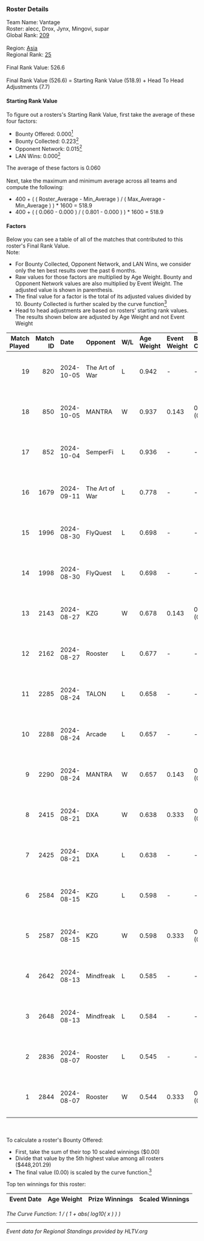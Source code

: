 ### Roster Details<br />
Team Name: Vantage<br />
Roster: alecc, Drox, Jynx, Mingovi, supar<br />
Global Rank: [209](../../standings_global_2024_11_13.md)<br />
<br />
Region: [Asia]( ../../standings_asia_2024_11_13.md)<br />
Regional Rank: [25]( ../../standings_asia_2024_11_13.md)<br />
<br />
Final Rank Value:  526.6<br />
<br />
Final Rank Value (526.6) = Starting Rank Value (518.9) + Head To Head Adjustments (7.7)<br />

#### Starting Rank Value<br />
To figure out a rosters's Starting Rank Value, first take the average of these four factors:<br />
- Bounty Offered: 0.000[<sup>1</sup>](#table2)
- Bounty Collected: 0.223[<sup>2</sup>](#table1)
- Opponent Network: 0.015[<sup>2</sup>](#table1)
- LAN Wins: 0.000[<sup>2</sup>](#table1)

The average of these factors is 0.060<br />
<br />
Next, take the maximum and minimum average across all teams and compute the following:<br />
- 400 + ( ( Roster_Average - Min_Average ) / ( Max_Average - Min_Average ) ) * 1600 = 518.9
- 400 + ( ( 0.060 - 0.000 ) / ( 0.801 - 0.000 ) ) * 1600 = 518.9


#### Factors<br />
Below you can see a table of all of the matches that contributed to this roster's Final Rank Value.<br />
Note:<br />

- For Bounty Collected, Opponent Network, and LAN Wins, we consider only the ten best results over the past 6 months.
- Raw values for those factors are multiplied by Age Weight. Bounty and Opponent Network values are also multiplied by Event Weight. The adjusted value is shown in parenthesis.
- The final value for a factor is the total of its adjusted values divided by 10. Bounty Collected is further scaled by the curve function[<sup>3</sup>](#curveFunction)
- Head to head adjustments are based on rosters' starting rank values. The results shown below are adjusted by Age Weight and not Event Weight
<span id="table1"></span><br />


| Match Played | Match ID | Date       | Opponent       | W/L | Age Weight | Event Weight | Bounty Collected | Opponent Network | LAN Wins  | H2H Adj. | Roster                             |
| -: | -: | :- | :- | :- | :- | :- | :- | :- | :- | -: | :- |
|           19 |      820 | 2024-10-05 | The Art of War | L   | 0.942      | -            | -                | -                | -         |    -7.77 | alecc, Drox, Jynx, Mingovi, supar  |
|           18 |      850 | 2024-10-05 | MANTRA         | W   | 0.937      | 0.143        | 0.001 (0.000)    | 0.087 (0.012)    | 0 (0.000) |    18.00 | alecc, Drox, Jynx, Mingovi, supar  |
|           17 |      852 | 2024-10-04 | SemperFi       | L   | 0.936      | -            | -                | -                | -         |   -15.56 | alecc, Drox, Jynx, Mingovi, supar  |
|           16 |     1679 | 2024-09-11 | The Art of War | L   | 0.778      | -            | -                | -                | -         |    -6.76 | alecc, Drox, Jynx, N1ghtraid, nauh |
|           15 |     1996 | 2024-08-30 | FlyQuest       | L   | 0.698      | -            | -                | -                | -         |    -0.22 | alecc, Drox, Jynx, N1ghtraid, nauh |
|           14 |     1998 | 2024-08-30 | FlyQuest       | L   | 0.698      | -            | -                | -                | -         |    -0.22 | alecc, Drox, Jynx, N1ghtraid, nauh |
|           13 |     2143 | 2024-08-27 | KZG            | W   | 0.678      | 0.143        | 0.002 (0.000)    | 0.166 (0.016)    | 0 (0.000) |    14.53 | alecc, Drox, Jynx, N1ghtraid, nauh |
|           12 |     2162 | 2024-08-27 | Rooster        | L   | 0.677      | -            | -                | -                | -         |    -5.24 | alecc, Drox, Jynx, N1ghtraid, nauh |
|           11 |     2285 | 2024-08-24 | TALON          | L   | 0.658      | -            | -                | -                | -         |    -7.33 | alecc, Drox, Jynx, N1ghtraid, nauh |
|           10 |     2288 | 2024-08-24 | Arcade         | L   | 0.657      | -            | -                | -                | -         |    -7.77 | alecc, Drox, Jynx, N1ghtraid, nauh |
|            9 |     2290 | 2024-08-24 | MANTRA         | W   | 0.657      | 0.143        | 0.001 (0.000)    | 0.087 (0.008)    | 0 (0.000) |    12.70 | alecc, Drox, Jynx, N1ghtraid, nauh |
|            8 |     2415 | 2024-08-21 | DXA            | W   | 0.638      | 0.333        | 0.001 (0.000)    | 0.185 (0.039)    | 0 (0.000) |    13.43 | alecc, Drox, Jynx, N1ghtraid, nauh |
|            7 |     2425 | 2024-08-21 | DXA            | L   | 0.638      | -            | -                | -                | -         |    -6.67 | alecc, Drox, Jynx, N1ghtraid, nauh |
|            6 |     2584 | 2024-08-15 | KZG            | L   | 0.598      | -            | -                | -                | -         |    -5.78 | alecc, Drox, Jynx, N1ghtraid, nauh |
|            5 |     2587 | 2024-08-15 | KZG            | W   | 0.598      | 0.333        | 0.002 (0.000)    | 0.166 (0.033)    | 0 (0.000) |    13.39 | alecc, Drox, Jynx, N1ghtraid, nauh |
|            4 |     2642 | 2024-08-13 | Mindfreak      | L   | 0.585      | -            | -                | -                | -         |    -4.45 | alecc, Drox, Jynx, N1ghtraid, nauh |
|            3 |     2648 | 2024-08-13 | Mindfreak      | L   | 0.584      | -            | -                | -                | -         |    -4.63 | alecc, Drox, Jynx, N1ghtraid, nauh |
|            2 |     2836 | 2024-08-07 | Rooster        | L   | 0.545      | -            | -                | -                | -         |    -4.69 | alecc, Drox, Jynx, N1ghtraid, nauh |
|            1 |     2844 | 2024-08-07 | Rooster        | W   | 0.544      | 0.333        | 0.013 (0.002)    | 0.233 (0.042)    | 0 (0.000) |    12.76 | alecc, Drox, Jynx, N1ghtraid, nauh |

<br />
<span id="table2"></span><br />
To calculate a roster's Bounty Offered:<br />

- First, take the sum of their top 10 scaled winnings ($0.00)
- Divide that value by the 5th highest value among all rosters ($448,201.29)
- The final value (0.00) is scaled by the curve function.[<sup>3</sup>](#curveFunction)

Top ten winnings for this roster:<br />

| Event Date | Age Weight | Prize Winnings | Scaled Winnings |
| :- | -: | :- | :- |


<span id="curveFunction"></span>_The Curve Function: 1 / ( 1 + abs( log10( x ) ) )_<br />

---
_Event data for Regional Standings provided by HLTV.org_<br />
